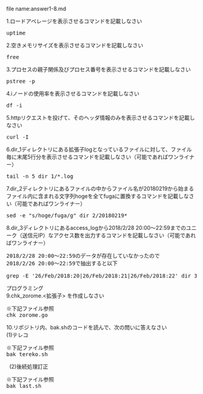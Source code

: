 file name:answer1-8.md

1.ロードアベレージを表示させるコマンドを記載しなさい  
<pre>uptime</pre>


2.空きメモリサイズを表示させるコマンドを記載しなさい  
<pre>free</pre>

3.プロセスの親子関係及びプロセス番号を表示させるコマンドを記載しなさい  
<pre>pstree -p</pre>

4.iノードの使用率を表示させるコマンドを記載しなさい  
<pre>df -i</pre>


5.httpリクエストを投げて、そのヘッダ情報のみを表示させるコマンドを記載しなさい  
<pre>curl -I</pre>


6.dir_1ディレクトリにある拡張子logとなっているファイルに対して、ファイル毎に末尾5行分を表示させるコマンドを記載しなさい（可能であればワンライナー）  
<pre>tail -n 5 dir_1/*.log</pre>


7.dir_2ディレクトリにあるファイルの中からファイル名が20180219から始まるファイル内に含まれる文字列hogeを全てfugaに置換するコマンドを記載しなさい（可能であればワンライナー）  
<pre>sed -e "s/hoge/fuga/g" dir_2/20180219*</pre>


8.dir_3ディレクトリにあるaccess_logから2018/2/28 20:00～22:59までのユニーク（送信元IP）なアクセス数を出力するコマンドを記載しなさい（可能であればワンライナー）  
<pre>
2018/2/28 20:00～22:59のデータが存在していなかったので
2018/2/26 20:00～22:59で抽出すると以下

grep -E '26/Feb/2018:20|26/Feb/2018:21|26/Feb/2018:22' dir_3/access_log | awk -F ' ' '{print $1}' | sort | uniq -c
</pre>

プログラミング  
9.chk_zorome.<拡張子> を作成しなさい  
<pre>※下記ファイル参照
chk_zorome.go</pre>

10.リポジトリ内、bak.shのコードを読んで、次の問いに答えなさい  
(1)テレコ  
<pre>※下記ファイル参照  
bak_tereko.sh</pre>
  
(2)後続処理訂正  
<pre>※下記ファイル参照
bak_last.sh</pre>
